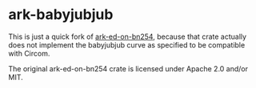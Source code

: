 # ark-babyjubjub

This is just a quick fork of [ark-ed-on-bn254](https://github.com/arkworks-rs/algebra/tree/master/curves/ed_on_bn254), because that crate actually does not implement the babyjubjub curve as specified to be compatible with Circom.

The original ark-ed-on-bn254 crate is licensed under Apache 2.0 and/or MIT.
